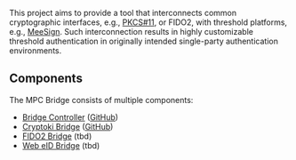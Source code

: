 This project aims to provide a tool that interconnects common cryptographic interfaces, e.g., [PKCS#11](https://docs.oasis-open.org/pkcs11/pkcs11-base/v3.0/csprd01/pkcs11-base-v3.0-csprd01.html), or FIDO2, with threshold platforms, e.g., [MeeSign](https://meesign.crocs.fi.muni.cz/). Such interconnection results in highly customizable threshold authentication in originally intended single-party authentication environments.

## Components

The MPC Bridge consists of multiple components:

- [Bridge Controller](Bridge-Controller.md) ([GitHub](https://github.com/KristianMika/bridge-controller))
- [Cryptoki Bridge](Cryptoki-Bridge.md) ([GitHub](https://github.com/KristianMika/cryptoki-bridge))
- [FIDO2 Bridge](Fido2-Bridge.md) (tbd)
- [Web eID Bridge](Web-eID-Bridge.md) (tbd)
